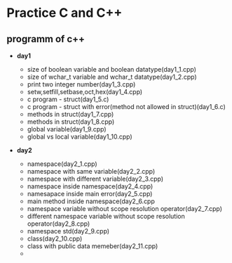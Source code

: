 # Practice C and C++
  ## programm of c++
    
    
  - **day1**
    - size of boolean variable and boolean datatype(day1_1.cpp)
    - size of wchar_t variable and wchar_t datatype(day1_2.cpp)
    - print two integer number(day1_3.cpp)
    - setw,setfill,setbase,oct,hex(day1_4.cpp)
    - c program - struct(day1_5.c)
    - c program - struct with error(method not allowed in struct)(day1_6.c)
    - methods  in struct(day1_7.cpp)
    - methods  in struct(day1_8.cpp)
    - global variable(day1_9.cpp)
    - global vs local variable(day1_10.cpp)

  - **day2**
    - namespace(day2_1.cpp)
    - namespace with same variable(day2_2.cpp)
    - namespace with different variable(day2_3.cpp)
    - namespace inside namespace(day2_4.cpp)
    - namesapace inside main error(day2_5.cpp)
    - main method inside namespace(day2_6.cpp
    - namespace variable without scope resolution operator(day2_7.cpp)
    - different namespace variable without scope resolution operator(day2_8.cpp)
    - namespace std(day2_9.cpp)
    - class(day2_10.cpp)
    - class with public data memeber(day2_11.cpp)
    - 
    
